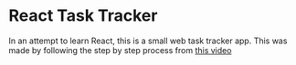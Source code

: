 # React Task Tracker
In an attempt to learn React, this is a small web task tracker app. 
This was made by following the step by step process from [this video](https://www.youtube.com/watch?v=w7ejDZ8SWv8)
